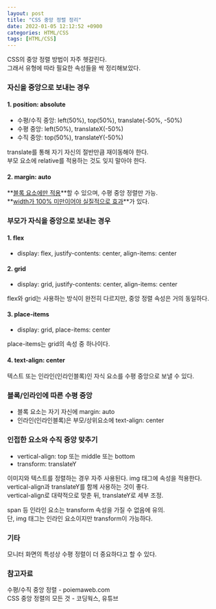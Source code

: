 ```yaml
---
layout: post
title: "CSS 중앙 정렬 정리"
date: 2022-01-05 12:12:52 +0900
categories: HTML/CSS
tags: [HTML/CSS]
---
```


CSS의 중앙 정렬 방법이 자주 헷갈린다.  
그래서 유형에 따라 필요한 속성들을 싹 정리해보았다.  

### 자신을 중앙으로 보내는 경우
  
#### 1. position: absolute 
- 수평/수직 중앙: left(50%), top(50%), translate(-50%, -50%)  
- 수평 중앙: left(50%), translateX(-50%)  
- 수직 중앙: top(50%), translateY(-50%)  

translate를 통해 자기 자신의 절반만큼 재이동해야 한다.  
부모 요소에 relative를 적용하는 것도 잊지 말아야 한다.  
    
#### 2. margin: auto
**<U>블록 요소에만 적용</U>**할 수 있으며, 수평 중앙 정렬만 가능.  
**<U>width가 100% 미만이어야 실질적으로 효과</U>**가 있다.  

### 부모가 자식을 중앙으로 보내는 경우
#### 1. flex 
- display: flex, justify-contents: center, align-items: center  
 
#### 2. grid
- display: grid, justify-contents: center, align-items: center  

flex와 grid는 사용하는 방식이 완전히 다르지만, 중앙 정렬 속성은 거의 동일하다.  

#### 3. place-items
- display: grid, place-items: center  

place-items는 grid의 속성 중 하나이다.  

#### 4. text-align: center
텍스트 또는 인라인(인라인블록)인 자식 요소를 수평 중앙으로 보낼 수 있다.

### 블록/인라인에 따른 수평 중앙 
- 블록 요소는 자기 자신에 margin: auto  
- 인라인(인라인블록)은 부모/상위요소에 text-align: center  

### 인접한 요소와 수직 중앙 맞추기
- vertical-align: top 또는 middle 또는 bottom  
- transform: translateY  

이미지와 텍스트를 정렬하는 경우 자주 사용된다. img 태그에 속성을 적용한다.  
vertical-align과 translateY를 함께 사용하는 것이 좋다.  
vertical-align로 대략적으로 맞춘 뒤, translateY로 세부 조정.  

span 등 인라인 요소는 transform 속성을 가질 수 없음에 유의.  
단, img 태그는 인라인 요소이지만 transform이 가능하다.  

### 기타
모니터 화면의 특성상 수평 정렬이 더 중요하다고 할 수 있다.

### 참고자료
수평/수직 중앙 정렬 - poiemaweb.com  
CSS 중앙 정렬의 모든 것 - 코딩웍스, 유튜브  
